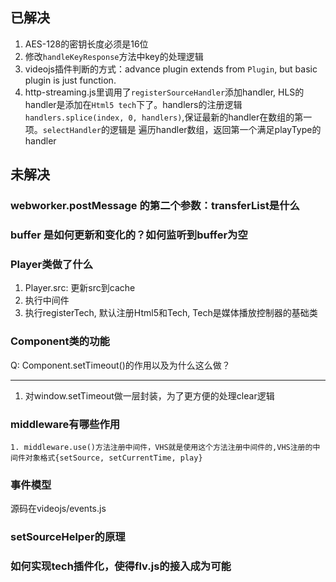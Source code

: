 ##  已解决

1. AES-128的密钥长度必须是16位
2. 修改`handleKeyResponse`方法中key的处理逻辑
3. videojs插件判断的方式：advance plugin extends from `Plugin`, but basic plugin is just function.
4. http-streaming.js里调用了`registerSourceHandler`添加handler, HLS的handler是添加在`Html5 tech`下了。handlers的注册逻辑`handlers.splice(index, 0, handlers)`,保证最新的handler在数组的第一项。`selectHandler`的逻辑是 遍历handler数组，返回第一个满足playType的handler


## 未解决

### webworker.postMessage 的第二个参数：transferList是什么

### buffer 是如何更新和变化的？如何监听到buffer为空

### Player类做了什么

   1. Player.src: 更新src到cache
   2. 执行中间件
   3. 执行registerTech, 默认注册Html5和Tech, Tech是媒体播放控制器的基础类

### Component类的功能

   Q: Component.setTimeout()的作用以及为什么这么做？

   ---
   1. 对window.setTimeout做一层封装，为了更方便的处理clear逻辑

### middleware有哪些作用

    1. middleware.use()方法注册中间件，VHS就是使用这个方法注册中间件的,VHS注册的中间件对象格式{setSource, setCurrentTime, play}

### 事件模型

   源码在videojs/events.js

### setSourceHelper的原理

### 如何实现tech插件化，使得flv.js的接入成为可能
